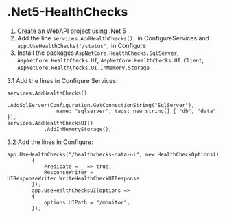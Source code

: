# .Net5-HealthChecks

1. Create an WebAPI project using .Net 5
2. Add the line `services.AddHealthChecks();` in ConfigureServices and `app.UseHealthChecks("/status",` in Configure
3. Install the packages `AspNetCore.HealthChecks.SqlServer`, `AspNetCore.HealthChecks.UI`, `AspNetCore.HealthChecks.UI.Client`, `AspNetCore.HealthChecks.UI.InMemory.Storage`

 
3.1 Add the lines in Configure Services:

    services.AddHealthChecks()
				.AddSqlServer(Configuration.GetConnectionString("SqlServer"),
					name: "sqlserver", tags: new string[] { "db", "data" }); 
    services.AddHealthChecksUI()
				.AddInMemoryStorage();
      
3.2 Add the lines in Configure:

    app.UseHealthChecks("/healthchecks-data-ui", new HealthCheckOptions()
			{
				Predicate = _ => true,
				ResponseWriter = UIResponseWriter.WriteHealthCheckUIResponse
			});
			app.UseHealthChecksUI(options =>
			{
				options.UIPath = "/monitor";
			});
    
